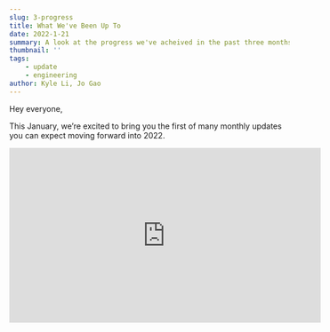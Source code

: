 ```yaml
---
slug: 3-progress
title: What We've Been Up To
date: 2022-1-21
summary: A look at the progress we've acheived in the past three months
thumbnail: ''
tags:
	- update
    - engineering
author: Kyle Li, Jo Gao
---
```


Hey everyone,

This January, we’re excited to bring you the first of many monthly updates you can expect moving forward into 2022.

<iframe width="560" height="315" src="https://www.youtube.com/embed/zh7jbxOZipw" title="YouTube video player" frameborder="0" allow="accelerometer; autoplay; clipboard-write; encrypted-media; gyroscope; picture-in-picture" allowfullscreen></iframe>